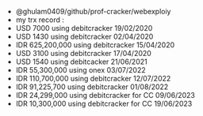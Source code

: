- @ghulam0409/github/prof-cracker/webexploiy
- my trx record :
- USD 7000 using debitcracker 19/02/2020
- USD 1430 using debitcracker 02/04/2020
- IDR 625,200,000 using debitcracker 15/04/2020
- USD 3100 using debitcracker 17/04/2020
- USD 1540 using debitcacker 21/06/2021
- IDR 55,300,000 using onex 03/07/2022
- IDR 110,700,000 using debitcracker 12/07/2022
- IDR 91,225,700 using debitcracker 01/08/2022
- IDR 24,299,000 using debitcracker for CC 09/06/2023
- IDR 10,300,000 using debitcracker for CC 19/06/2023




<!---
ghulam0409/ghulam0409 is a ✨ professional web cracker and coding master✨ .

--->
